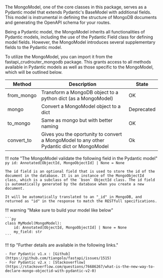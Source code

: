 The MongoModel, one of the core classes in this package, serves as a Pydantic model that extends Pydantic's BaseModel with additional fields. This model is instrumental in defining the structure of MongoDB documents and generating the OpenAPI schema for your routes.

Being a Pydantic model, the MongoModel inherits all functionalities of Pydantic models, including the use of the Pydantic Field class for defining model fields. However, the MongoModel introduces several supplementary fields to the Pydantic model.

To utilize the MongoModel, you can import it from the fastapi_crudrouter_mongodb package. This grants access to all methods available in Pydantic models as well as those specific to the MongoModel, which will be outlined below.

| Method     | Description                                                                               | State      |
|------------|-------------------------------------------------------------------------------------------|------------|
| from_mongo | Transform a MongoDB object to a python dict (as a MongoModel)                             | OK         |
| mongo      | Convert a MongoModel object to a dict                                                     | Deprecated |
| to_mongo   | Same as mongo but with better naming                                                      | OK         |
| convert_to | Gives you the oportunity to convert a MongoModel to any other Pydantic dict or MongoModel | Ok         |


!!! note "The MongoModel validate the following field in the Pydantic model"
    ```py
        id: Annotated[ObjectId, MongoObjectId] | None = None
    ```

    The id field is an optional field that is used to store the id of the document in the database. It is an instance of the MongoObjectId class, which is a subclass of the `bson` ObjectId class. The id field is automatically generated by the database when you create a new document.

    It will be automatically translated to an "_id" in MongoDB, and returned as "id" in the response to match the RESTfull specifications.

!!! warning "Make sure to build your model like below"

    ```py
    class MyModel(MongoModel):
        id: Annotated[ObjectId, MongoObjectId] | None = None
        my_field: str
    ```

!!! tip "Further details are available in the following links."

    - For Pydantic v1.x : [Github](https://github.com/tiangolo/fastapi/issues/1515)
    - For Pydantic v2.x : [Stackoverflow](https://stackoverflow.com/questions/76686267/what-is-the-new-way-to-declare-mongo-objectid-with-pydantic-v2-0)
